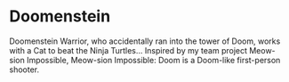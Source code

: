 # Doomenstein
Doomenstein Warrior, who accidentally ran into the tower of Doom, works with a Cat to beat the Ninja Turtles... Inspired by my team project Meow-sion Impossible, Meow-sion Impossible: Doom is a Doom-like first-person shooter. 
